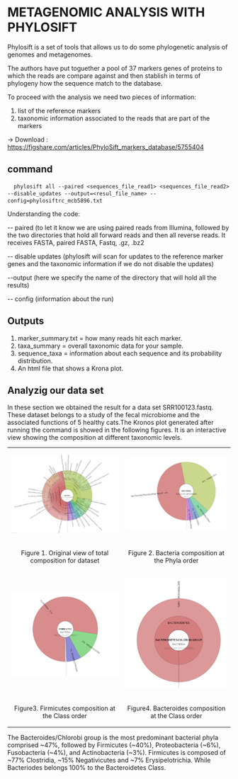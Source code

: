 # METAGENOMIC ANALYSIS WITH PHYLOSIFT

Phylosift is a set of tools that allows us to do some phylogenetic analysis of genomes and metagenomes. 

The authors have put toguether a pool of 37 markers genes of proteins to which the reads are compare against and then stablish in terms of phylogeny how the sequence match to the database.

To proceed with the analysis we need two pieces of information:
  <ol>
  <li> list of the reference markers </li>
  <li> taxonomic information associated to the reads that are part of the markers</li>
  </ol>
 
  -> Download : https://figshare.com/articles/PhyloSift_markers_database/5755404
  
## command
  
      phylosift all --paired <sequences_file_read1> <sequences_file_read2> --disable_updates --output=<resul_file_name> --config=phylosiftrc_mcb5896.txt
  
 Understanding the code:
 
  -- paired (to let it know we are using paired reads from Illumina, followed by the two directories that hold all forward reads and then all reverse reads. It receives FASTA, paired FASTA, Fastq, .gz, .bz2
  
  -- disable updates (phylosift will scan for updates to the reference marker genes and the taxonomic information if we do not disable the updates)
  
  --output (here we specify the name of the directory that will hold all the results)
  
  -- config (information about the run)
 
## Outputs
 <ol>
  <li>marker_summary.txt = how many reads hit each marker.</li>
  <li>taxa_summary = overall taxonomic data for your sample.</li>
  <li>sequence_taxa = information about each sequence and its probability distribution.</li>
  <li>An html file that shows a Krona plot.</li>
 </ol>

## Analyzig our data set

In these section we obtained the result for a data set SRR100123.fastq. These dataset belongs to a study of the fecal microbiome and the associated functions of 5 healthy cats.The Kronos plot generated after running the command is showed in the following figures. It is an interactive view showing the composition at different taxonomic levels.

<table>
  <td><p align="center"><img src="/IMAGES/nt2/bacteriacomposition.jpg"></p></td>
  <td><p align="center"><img src="/IMAGES/nt2/bacteriacomposition2.jpg"></p></td>
  <tr>
  <td><p align="center">Figure 1. Original view of total composition for dataset<p></td>
  <td><p align="center">Figure 2. Bacteria composition at the Phyla order<p></td>
  </tr>
  <tr>
  <td><p align="center"><img src="/IMAGES/nt2/firmicutescomposition.jpg"></p></td>
  <td><p align="center"><img src="/IMAGES/nt2/bacteriodetescomposition.jpg"></p></td>
  </tr>
  <tr>
  <td><p align="center">Figure3. Firmicutes composition at the Class order</p></td>
  <td><p align="center">Figure4. Bacteroides composition at the Class order</p></td>
  </tr>
 </table>

The Bacteroides/Chlorobi group is the most predominant bacterial phyla comprised ~47%, followed by Firmicutes (~40%), Proteobacteria (~6%), Fusobacteria (~4%), and Actinobacteria (~3%). 
Firmicutes is composed of ~77% Clostridia, ~15% Negativicutes and ~7% Erysipelotrichia. While Bacteriodes belongs 100% to the Bacteroidetes Class.



